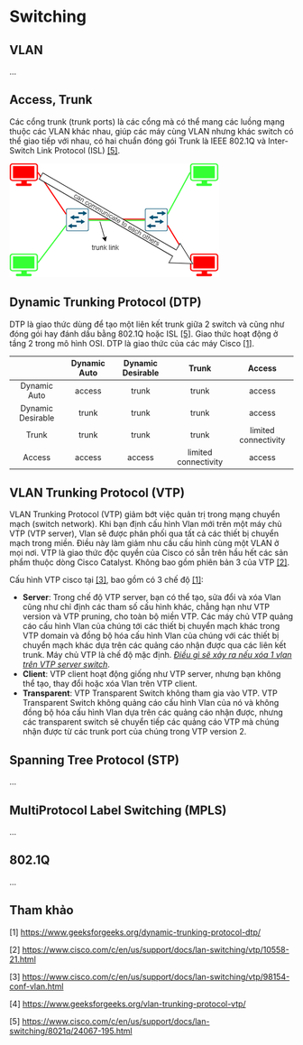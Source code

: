 # Switching

## VLAN

...

## Access, Trunk

Các cổng trunk (trunk ports) là các cổng mà có thể mang các luồng mạng thuộc các VLAN khác nhau, giúp các máy cùng VLAN nhưng khác switch có thể giao tiếp với nhau, có hai chuẩn đóng gói Trunk là IEEE 802.1Q và Inter-Switch Link Protocol (ISL) [[5]](https://www.cisco.com/c/en/us/support/docs/lan-switching/8021q/24067-195.html).

![](./img/vlan_trunking.png)

## Dynamic Trunking Protocol (DTP)

DTP là giao thức dùng để tạo một liên kết trunk giữa 2 switch và cũng như đóng gói hay đánh dấu bằng 802.1Q hoặc ISL [[5]](https://www.cisco.com/c/en/us/support/docs/lan-switching/8021q/24067-195.html). Giao thức hoạt động ở tầng 2 trong mô hình OSI. DTP là giao thức của các máy Cisco [[1]](https://www.geeksforgeeks.org/dynamic-trunking-protocol-dtp/).

|                 |Dynamic Auto|Dynamic Desirable|Trunk               |Access      |
|:---------------:|:----------:|:---------------:|:------------------:|:----------:|
|Dynamic Auto     |access      |trunk            |trunk               |access      |
|Dynamic Desirable|trunk       |trunk            |trunk               |access      |
|Trunk            |trunk       |trunk            |trunk               |limited connectivity|
|Access           |access      |access           |limited connectivity|access      |

## VLAN Trunking Protocol (VTP)

VLAN Trunking Protocol (VTP) giảm bớt việc quản trị trong mạng chuyển mạch (switch network). Khi bạn định cấu hình Vlan mới trên một máy chủ VTP (VTP server), Vlan sẽ được phân phối qua tất cả các thiết bị chuyển mạch trong miền. Điều này làm giảm nhu cầu cấu hình cùng một VLAN ở mọi nơi. VTP là giao thức độc quyền của Cisco có sẵn trên hầu hết các sản phẩm thuộc dòng Cisco Catalyst. Không bao gồm phiên bản 3 của VTP [[2]](https://www.cisco.com/c/en/us/support/docs/lan-switching/vtp/10558-21.html).

Cấu hình VTP cisco tại [[3]](https://www.cisco.com/c/en/us/support/docs/lan-switching/vtp/98154-conf-vlan.html), bao gồm có 3 chế độ [[1]](https://www.cisco.com/c/en/us/support/docs/lan-switching/vtp/10558-21.html):

- **Server**: Trong chế độ VTP server, bạn có thể tạo, sửa đổi và xóa Vlan cũng như chỉ định các tham số cấu hình khác, chẳng hạn như VTP version và  VTP pruning, cho toàn bộ miền VTP. Các máy chủ VTP quảng cáo cấu hình Vlan của chúng tới các thiết bị chuyển mạch khác trong VTP domain và đồng bộ hóa cấu hình Vlan của chúng với các thiết bị chuyển mạch khác dựa trên các quảng cáo nhận được qua các liên kết trunk. Máy chủ VTP là chế độ mặc định. [*Điều gì sẽ xảy ra nếu xóa 1 vlan trên VTP server switch*](../experiment/VTP_test/index.md).
- **Client**: VTP client hoạt động giống như VTP server, nhưng bạn không thể tạo, thay đổi hoặc xóa Vlan trên VTP client.
- **Transparent**: VTP Transparent Switch không tham gia vào VTP. VTP Transparent Switch không quảng cáo cấu hình Vlan của nó và không đồng bộ hóa cấu hình Vlan dựa trên các quảng cáo nhận được, nhưng các transparent switch sẽ chuyển tiếp các quảng cáo VTP mà chúng nhận được từ các trunk port của chúng trong VTP version 2.

## Spanning Tree Protocol (STP)

...

## MultiProtocol Label Switching (MPLS)

...

## 802.1Q

...

## Tham khảo

[1] <https://www.geeksforgeeks.org/dynamic-trunking-protocol-dtp/>

[2] <https://www.cisco.com/c/en/us/support/docs/lan-switching/vtp/10558-21.html>

[3] <https://www.cisco.com/c/en/us/support/docs/lan-switching/vtp/98154-conf-vlan.html>

[4] <https://www.geeksforgeeks.org/vlan-trunking-protocol-vtp/>

[5] <https://www.cisco.com/c/en/us/support/docs/lan-switching/8021q/24067-195.html>

